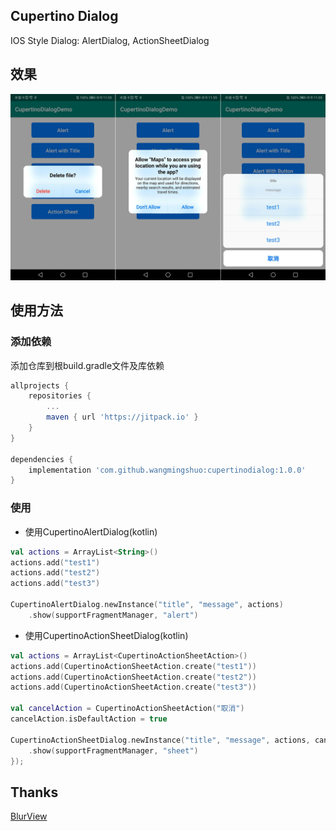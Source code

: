 ## Cupertino Dialog

IOS Style Dialog: AlertDialog, ActionSheetDialog

## 效果

![CupertinoDialog](/screenshots/screenshots.jpg)

## 使用方法

### 添加依赖

添加仓库到根build.gradle文件及库依赖
``` gradle
allprojects {
	repositories {
		...
		maven { url 'https://jitpack.io' }
	}
}

dependencies {
	implementation 'com.github.wangmingshuo:cupertinodialog:1.0.0'
}
```
### 使用

- 使用CupertinoAlertDialog(kotlin)

``` kotlin
val actions = ArrayList<String>()
actions.add("test1")
actions.add("test2")
actions.add("test3")

CupertinoAlertDialog.newInstance("title", "message", actions)
	.show(supportFragmentManager, "alert")
```

- 使用CupertinoActionSheetDialog(kotlin)

``` kotlin
val actions = ArrayList<CupertinoActionSheetAction>()
actions.add(CupertinoActionSheetAction.create("test1"))
actions.add(CupertinoActionSheetAction.create("test2"))
actions.add(CupertinoActionSheetAction.create("test3"))

val cancelAction = CupertinoActionSheetAction("取消")
cancelAction.isDefaultAction = true

CupertinoActionSheetDialog.newInstance("title", "message", actions, cancelAction)
	.show(supportFragmentManager, "sheet")
});
```
## Thanks

[BlurView](https://github.com/Dimezis/BlurView) 
